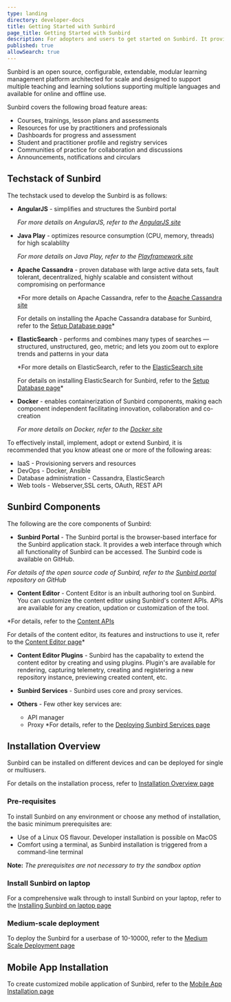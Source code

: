 ```yaml
---
type: landing
directory: developer-docs
title: Getting Started with Sunbird
page_title: Getting Started with Sunbird
description: For adopters and users to get started on Sunbird. It provides an overview and links to Sunbird's tech stack, components and installation procedures.
published: true
allowSearch: true
---
```


Sunbird is an open source, configurable, extendable, modular learning management platform architected for scale and designed to support multiple teaching and learning solutions supporting multiple languages and available for online and offline use.

Sunbird covers the following broad feature areas:

- Courses, trainings, lesson plans and assessments
- Resources for use by practitioners and professionals
- Dashboards for progress and assessment
- Student and practitioner profile and registry services
- Communities of practice for collaboration and discussions
- Announcements, notifications and circulars

## Techstack of Sunbird

The techstack used to develop the Sunbird is as follows:

- **AngularJS** - simplifies and structures the Sunbird portal

  *For more details on AngularJS, refer to the [AngularJS site](https://angularjs.org/)*
  
- **Java Play** - optimizes resource consumption (CPU, memory, threads) for high scalablilty

  *For more details on Java Play, refer to the [Playframework site](https://playframework.com)*
  
- **Apache Cassandra** - proven database with large active data sets, fault tolerant, decentralized, highly scalable and consistent without compromising on performance

  *For more details on Apache Cassandra, refer to the [Apache Cassandra site](http://cassandra.apache.org)
  
  For details on installing the Apache Cassandra database for Sunbird, refer to the [Setup Database page](http://www.sunbird.org/developer-docs/installation/setup_db)*
  
- **ElasticSearch** - performs and combines many types of searches — structured, unstructured, geo, metric; and lets you zoom out to explore trends and patterns in your data

  *For more details on ElasticSearch, refer to the [ElasticSearch site](http://www.elastic.co/products/elasticsearch)
  
  For details on installing ElasticSearch for Sunbird, refer to the [Setup Database page](http://www.sunbird.org/developer-docs/installation/setup_db)*
  
- **Docker** - enables containerization of Sunbird components, making each component independent facilitating innovation, collaboration and co-creation

  *For more details on Docker, refer to the [Docker site](https://www.docker.com/what-docker)*

To effectively install, implement, adopt or extend Sunbird, it is recommended that you know atleast one or more of the following areas:

- IaaS - Provisioning servers and resources
- DevOps - Docker, Ansible
- Database administration - Cassandra, ElasticSearch
- Web tools - Webserver,SSL certs, OAuth, REST API

## Sunbird Components
The following are the core components of Sunbird:

- **Sunbird Portal**  -  The Sunbird portal is the browser-based interface for the Sunbird application stack. It provides a web interface through which all functionality of Sunbird can be accessed. The Sunbird code is available on GitHub.  

*For details of the open source code of Sunbird, refer to the [Sunbird portal](https://github.com/project-sunbird/sunbird-portal) repository on GitHub*

- **Content Editor** - Content Editor is an inbuilt authoring tool on Sunbird. You can customize the content editor using Sunbird's content APIs. APIs are available for any creation, updation or customization of the tool. 

*For details, refer to the [Content APIs](http://www.sunbird.org/apis/content)

For details of the content editor, its features and instructions to use it, refer to the [Content Editor page](http://www.sunbird.org/features-documentation/contenteditor)*

- **Content Editor Plugins**  - Sunbird has the capabality to extend the content editor by creating and using plugins. Plugin's are available for rendering, capturing telemetry, creating and registering a new repository instance, previewing created content, etc. 

- **Sunbird Services** - Sunbird uses core and proxy services. 

- **Others** - Few other key services are:
  - API manager 
  - Proxy
 *For details, refer to the [Deploying Sunbird Services page](http://www.sunbird.org/developer-docs/installation/deploy_sb_services/)         
## Installation Overview

Sunbird can be installed on different devices and can be deployed for single or multiusers. 

For details on the installation process, refer to [Installation Overview page](http://www.sunbird.org/developer-docs/installation/)

### Pre-requisites
To install Sunbird on any environment or choose any method of installation, the basic minimum prerequisites are:

- Use of a Linux OS flavour. Developer installation is possible on MacOS
- Comfort using a terminal, as Sunbird installation is triggered from a command-line terminal

**Note:** *The prerequisites are not necessary to try the sandbox option*

### Install Sunbird on laptop
For a comprehensive walk through to install Sunbird on your laptop, refer to the [Installing Sunbird on laptop page](http://www.sunbird.org/developer-docs/installation/installing_sunbirdon_laptop/)

### Medium-scale deployment
To deploy the Sunbird for a userbase of 10-10000, refer to the [Medium Scale Deployment page](http://www.sunbird.org/developer-docs/installation/medium_scale_deploy/)

## Mobile App Installation
To create customized mobile application of Sunbird, refer to the [Mobile App Installation page](http://www.sunbird.org/developer-docs/installation/install_mobile_setup)

